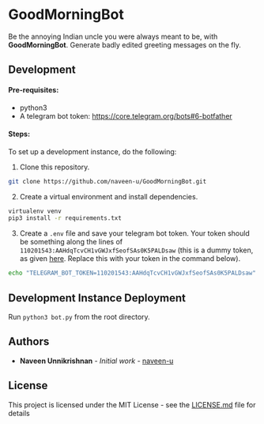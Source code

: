 # GoodMorningBot

Be the annoying Indian uncle you were always meant to be, with **GoodMorningBot**. Generate badly edited greeting messages on the fly.

## Development

#### Pre-requisites:

- python3
- A telegram bot token: https://core.telegram.org/bots#6-botfather

#### Steps:

To set up a development instance, do the following:

1. Clone this repository.

```bash
git clone https://github.com/naveen-u/GoodMorningBot.git
```

2. Create a virtual environment and install dependencies.

```bash
virtualenv venv
pip3 install -r requirements.txt
```

3. Create a `.env` file and save your telegram bot token. Your token should be something along the lines of `110201543:AAHdqTcvCH1vGWJxfSeofSAs0K5PALDsaw` (this is a dummy token, as given [here](https://core.telegram.org/bots#6-botfather). Replace this with your token in the command below).

```bash
echo "TELEGRAM_BOT_TOKEN=110201543:AAHdqTcvCH1vGWJxfSeofSAs0K5PALDsaw" > .env
```

## Development Instance Deployment

Run `python3 bot.py` from the root directory.

## Authors

- **Naveen Unnikrishnan** - _Initial work_ - [naveen-u](https://github.com/naveen-u)

## License

This project is licensed under the MIT License - see the [LICENSE.md](LICENSE.md) file for details

